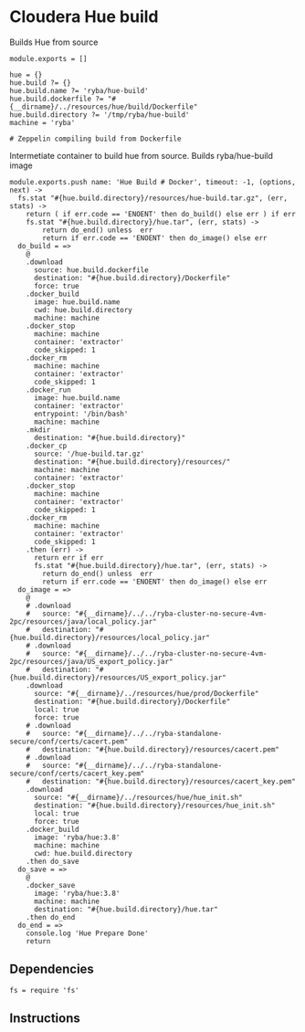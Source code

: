 # Cloudera Hue  build

Builds Hue from source 

    module.exports = []

    hue = {}
    hue.build ?= {}
    hue.build.name ?= 'ryba/hue-build'
    hue.build.dockerfile ?= "#{__dirname}/../resources/hue/build/Dockerfile"
    hue.build.directory ?= '/tmp/ryba/hue-build'
    machine = 'ryba'

    # Zeppelin compiling build from Dockerfile

Intermetiate container to build hue from source. Builds ryba/hue-build image


    module.exports.push name: 'Hue Build # Docker', timeout: -1, (options, next) ->
      fs.stat "#{hue.build.directory}/resources/hue-build.tar.gz", (err, stats) ->
        return ( if err.code == 'ENOENT' then do_build() else err ) if err
        fs.stat "#{hue.build.directory}/hue.tar", (err, stats) ->
            return do_end() unless  err 
            return if err.code == 'ENOENT' then do_image() else err        
      do_build = =>
        @
        .download
          source: hue.build.dockerfile
          destination: "#{hue.build.directory}/Dockerfile"
          force: true
        .docker_build
          image: hue.build.name
          cwd: hue.build.directory
          machine: machine
        .docker_stop
          machine: machine
          container: 'extractor'
          code_skipped: 1
        .docker_rm
          machine: machine
          container: 'extractor'
          code_skipped: 1
        .docker_run
          image: hue.build.name
          container: 'extractor'
          entrypoint: '/bin/bash'
          machine: machine
        .mkdir
          destination: "#{hue.build.directory}"
        .docker_cp
          source: '/hue-build.tar.gz'
          destination: "#{hue.build.directory}/resources/"
          machine: machine
          container: 'extractor'
        .docker_stop
          machine: machine
          container: 'extractor'
          code_skipped: 1
        .docker_rm
          machine: machine
          container: 'extractor'
          code_skipped: 1
        .then (err) ->
          return err if err
          fs.stat "#{hue.build.directory}/hue.tar", (err, stats) ->
            return do_end() unless  err 
            return if err.code == 'ENOENT' then do_image() else err
      do_image = =>
        @ 
        # .download
        #   source: "#{__dirname}/../../ryba-cluster-no-secure-4vm-2pc/resources/java/local_policy.jar"
        #   destination: "#{hue.build.directory}/resources/local_policy.jar"
        # .download
        #   source: "#{__dirname}/../../ryba-cluster-no-secure-4vm-2pc/resources/java/US_export_policy.jar"
        #   destination: "#{hue.build.directory}/resources/US_export_policy.jar"
        .download
          source: "#{__dirname}/../resources/hue/prod/Dockerfile"
          destination: "#{hue.build.directory}/Dockerfile"
          local: true
          force: true
        # .download
        #   source: "#{__dirname}/../../ryba-standalone-secure/conf/certs/cacert.pem"
        #   destination: "#{hue.build.directory}/resources/cacert.pem"
        # .download
        #   source: "#{__dirname}/../../ryba-standalone-secure/conf/certs/cacert_key.pem"
        #   destination: "#{hue.build.directory}/resources/cacert_key.pem"
        .download
          source: "#{__dirname}/../resources/hue/hue_init.sh"
          destination: "#{hue.build.directory}/resources/hue_init.sh"
          local: true
          force: true
        .docker_build
          image: 'ryba/hue:3.8'
          machine: machine
          cwd: hue.build.directory
        .then do_save
      do_save = =>
        @
        .docker_save
          image: 'ryba/hue:3.8'
          machine: machine
          destination: "#{hue.build.directory}/hue.tar"
        .then do_end
      do_end = =>
        console.log 'Hue Prepare Done'
        return      

## Dependencies  

    fs = require 'fs'

## Instructions
